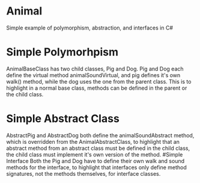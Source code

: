 # Animal
Simple example of polymorphism, abstraction, and interfaces in C#
# Simple Polymorhpism
AnimalBaseClass has two child classes, Pig and Dog. Pig and Dog each define the virtual method animalSoundVirtual, and pig defines it's own walk() method, while the dog uses the one from the parent class. This is to highlight in a normal base class, methods can be defined in the parent or the child class.
# Simple Abstract Class
AbstractPig and AbstractDog both define the animalSoundAbstract method, which is overridden from the AnimalAbstractClass, to highlight that an abstract method from an abstract class must be defined in the child class, the child class must implement it's own version of the method. 
#Simple Interface
Both the Pig and Dog have to define their own walk and sound methods for the interface, to highlight that interfaces only define method signatures, not the methods themselves, for interface classes.
